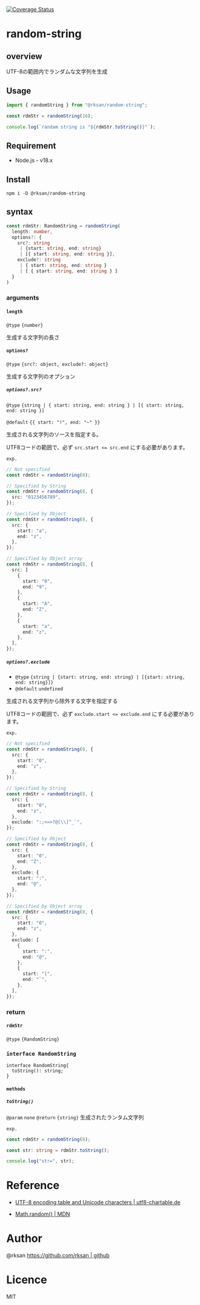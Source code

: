 [![Coverage Status](https://coveralls.io/repos/github/rksan/random-string/badge.svg?branch=main)](https://coveralls.io/github/rksan/random-string?branch=main)

# random-string

## overview

UTF-8の範囲内でランダムな文字列を生成

## Usage

```javascript
import { randomString } from "@rksan/random-string";

const rdmStr = randomString(16);

console.log(`randam string is "${rdmStr.toString()}"`);
```

## Requirement

- Node.js - v18.x

## Install

```shell
npm i -D @rksan/random-string
```

## syntax

```typescript
const rdmStr: RandomString = randomString(
  length: number,
  options?: {
    src?: string
     | {start: string, end: string}
     | [{ start: string, end: string }],
    exclude?: string
     | { start: string, end: string }
     | [ { start: string, end: string } ]
  }
)
```

### arguments

#### `length`

`@type` `{number}`

生成する文字列の長さ

#### `options?`

`@type` `{src?: object, exclude?: object}`

生成する文字列のオプション

##### `options?.src?`

`@type` `{string | { start: string, end: string } | [{ start: string, end: string }]`

`@default` `{{ start: "!", end: "~" }}`

生成される文字列のソースを指定する。

UTF8コードの範囲で、必ず `src.start <= src.end` にする必要があります。

`exp.`

```typescript
// Not specified
const rdmStr = randomString(8);

// Specified by String
const rdmStr = randomString(8, {
  src: "0123456789",
});

// Specified by Object
const rdmStr = randomString(8, {
  src: {
    start: "a",
    end: "z",
  },
});

// Specified by Object array
const rdmStr = randomString(8, {
  src: [
    {
      start: "0",
      end: "9",
    },
    {
      start: "A",
      end: "Z",
    },
    {
      start: "a",
      end: "z",
    },
  ],
});
```

##### `options?.exclude`

- `@type` `{string | {start: string, end: string} | [{start: string, end: string}]}`
- `@default` `undefined`

生成される文字列から除外する文字を指定する

UTF8コードの範囲で、必ず `exclude.start <= exclude.end` にする必要があります。

`exp.`

```typescript
// Not specified
const rdmStr = randomString(8, {
  src: {
    start: "0",
    end: "z",
  },
});

// Specified by String
const rdmStr = randomString(8, {
  src: {
    start: "0",
    end: "z",
  },
  exclude: ":;<=>?@[\\]^_`",
});

// Specified by Object
const rdmStr = randomString(8, {
  src: {
    start: "0",
    end: "Z",
  },
  exclude: {
    start: ":",
    end: "@",
  },
});

// Specified by Object array
const rdmStr = randomString(8, {
  src: {
    start: "0",
    end: "z",
  },
  exclude: [
    {
      start: ":",
      end: "@",
    },
    {
      start: "[",
      end: "`",
    },
  ],
});
```

### return

#### `rdmStr`

`@type` `{RandomString}`

### `interface RandomString`

```tpyescript
interface RandomString{
  toString(): string;
}
```

#### `methods`

##### `toString()`

`@param` `none`
`@return` `{string}` 生成されたランタム文字列

`exp.`

```typescript
const rdmStr = randomString(8);

const str: string = rdmStr.toString();

console.log("str=", str);
```

# Reference

- [UTF-8 encoding table and Unicode characters | utf8-chartable.de](https://www.utf8-chartable.de/)

- [Math.random() | MDN](https://developer.mozilla.org/ja/docs/Web/JavaScript/Reference/Global_Objects/Math/random)

# Author

@rksan [https://github.com/rksan | github](https://github.com/rksan)

# Licence

MIT
